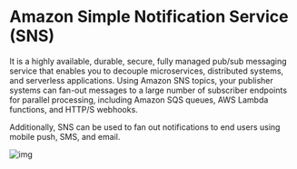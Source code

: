 # Amazon Simple Notification Service (SNS)

It is a highly available, durable, secure, fully managed pub/sub messaging service that enables you to decouple microservices, distributed systems, and serverless applications. Using Amazon SNS topics, your publisher systems can fan-out messages to a large number of subscriber endpoints for parallel processing, including Amazon SQS queues, AWS Lambda functions, and HTTP/S webhooks.

Additionally, SNS can be used to fan out notifications to end users using mobile push, SMS, and email.

![img](https://d1.awsstatic.com/product-marketing/SNS/product-page-diagram_SNS_how-it-works_1.53a464980bf0d5a868b141e9a8b2acf12abc503f.png)
